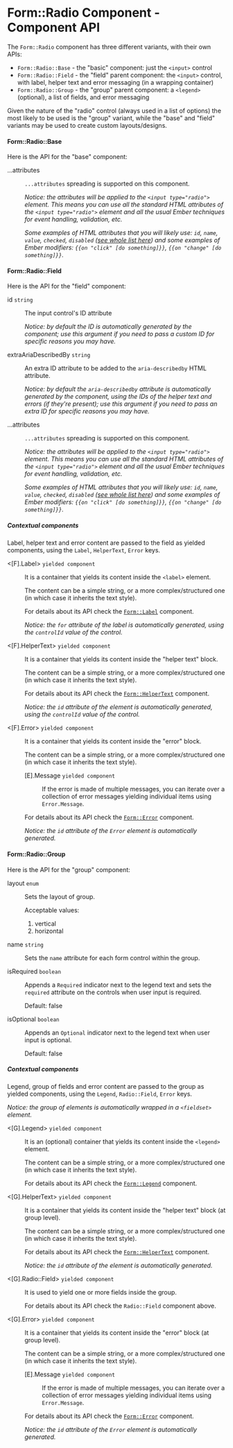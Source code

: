 # Form::Radio Component - Component API

The `Form::Radio` component has three different variants, with their own APIs:

*   `Form::Radio::Base` - the "basic" component: just the `<input>` control
*   `Form::Radio::Field` - the "field" parent component: the `<input>` control, with label, helper text and error messaging (in a wrapping container)
*   `Form::Radio::Group` - the "group" parent component: a `<legend>` (optional), a list of fields, and error messaging

Given the nature of the "radio" control (always used in a list of options) the most likely to be used is the "group" variant, while the "base" and "field" variants may be used to create custom layouts/designs.

#### Form::Radio::Base

Here is the API for the "base" component:

<dl class="dummy-component-props" aria-labelledby="component-api-form-radio-base"><dt>...attributes</dt><dd><p><code class="dummy-code">...attributes</code> spreading is supported on this component.</p><p><em>Notice: the attributes will be applied to the <code class="dummy-code">&lt;input type="radio"&gt;</code> element. This means you can use all the standard HTML attributes of the <code class="dummy-code">&lt;input type="radio"&gt;</code> element and all the usual Ember techniques for event handling, validation, etc.</em></p><p><em>Some examples of HTML attributes that you will likely use: <code class="dummy-code">id</code>, <code class="dummy-code">name</code>, <code class="dummy-code">value</code>, <code class="dummy-code">checked</code>, <code class="dummy-code">disabled</code> (<a href="https://developer.mozilla.org/en-US/docs/Web/HTML/Element/input#attributes" rel="noopener noreferrer">see whole list here</a>) and some examples of Ember modifiers: <code class="dummy-code">{{on "click" [do something]}}</code>, <code class="dummy-code">{{on "change" [do something]}}</code>.</em></p></dd></dl>

#### Form::Radio::Field

Here is the API for the "field" component:

<dl class="dummy-component-props" aria-labelledby="component-api-form-radio-field"><dt>id <code>string</code></dt><dd><p>The input control's ID attribute</p><p><em>Notice: by default the ID is automatically generated by the component; use this argument if you need to pass a custom ID for specific reasons you may have.</em></p></dd><dt>extraAriaDescribedBy <code>string</code></dt><dd><p>An extra ID attribute to be added to the <code class="dummy-code">aria-describedby</code> HTML attribute.</p><p><em>Notice: by default the <code class="dummy-code">aria-describedby</code> attribute is automatically generated by the component, using the IDs of the helper text and errors (if they're present); use this argument if you need to pass an extra ID for specific reasons you may have.</em></p></dd><dt>...attributes</dt><dd><p><code class="dummy-code">...attributes</code> spreading is supported on this component.</p><p><em>Notice: the attributes will be applied to the <code class="dummy-code">&lt;input type="radio"&gt;</code> element. This means you can use all the standard HTML attributes of the <code class="dummy-code">&lt;input type="radio"&gt;</code> element and all the usual Ember techniques for event handling, validation, etc.</em></p><p><em>Some examples of HTML attributes that you will likely use: <code class="dummy-code">id</code>, <code class="dummy-code">name</code>, <code class="dummy-code">value</code>, <code class="dummy-code">checked</code>, <code class="dummy-code">disabled</code> (<a href="https://developer.mozilla.org/en-US/docs/Web/HTML/Element/input#attributes" rel="noopener noreferrer">see whole list here</a>) and some examples of Ember modifiers: <code class="dummy-code">{{on "click" [do something]}}</code>, <code class="dummy-code">{{on "change" [do something]}}</code>.</em></p></dd></dl>

##### Contextual components

Label, helper text and error content are passed to the field as yielded components, using the `Label`, `HelperText`, `Error` keys.

<dl class="dummy-component-props" aria-labelledby="component-api-form-radio-field-contextual-components"><dt>&lt;[F].Label&gt; <code>yielded component</code></dt><dd><p>It is a container that yields its content inside the <code class="dummy-code">&lt;label&gt;</code> element.</p><p>The content can be a simple string, or a more complex/structured one (in which case it inherits the text style).</p><p>For details about its API check the <a href="/components/form/base-elements/01_overview/"><code class="dummy-code">Form::Label</code></a> component.</p><p><em>Notice: the <code class="dummy-code">for</code> attribute of the label is automatically generated, using the <code class="dummy-code">controlId</code> value of the control.</em></p></dd><dt>&lt;[F].HelperText&gt; <code>yielded component</code></dt><dd><p>It is a container that yields its content inside the "helper text" block.</p><p>The content can be a simple string, or a more complex/structured one (in which case it inherits the text style).</p><p>For details about its API check the <a href="/components/form/base-elements/01_overview/"><code class="dummy-code">Form::HelperText</code></a> component.</p><p><em>Notice: the <code class="dummy-code">id</code> attribute of the element is automatically generated, using the <code class="dummy-code">controlId</code> value of the control.</em></p></dd><dt>&lt;[F].Error&gt; <code>yielded component</code></dt><dd><p>It is a container that yields its content inside the "error" block.</p><p>The content can be a simple string, or a more complex/structured one (in which case it inherits the text style).</p><dl class="dummy-component-props"><dt>[E].Message <code>yielded component</code></dt><dd><p>If the error is made of multiple messages, you can iterate over a collection of error messages yielding individual items using <code class="dummy-code">Error.Message</code>.</p></dd></dl><p>For details about its API check the <a href="/components/form/base-elements/01_overview/"><code class="dummy-code">Form::Error</code></a> component.</p><p><em>Notice: the <code class="dummy-code">id</code> attribute of the <code class="dummy-code">Error</code> element is automatically generated.</em></p></dd></dl>

#### Form::Radio::Group

Here is the API for the "group" component:

<dl class="dummy-component-props" aria-labelledby="component-api-form-radio-group"><dt>layout <code>enum</code></dt><dd><p>Sets the layout of group.</p><p>Acceptable values:</p><ol><li class="default">vertical</li><li>horizontal</li></ol></dd><dt>name <code>string</code></dt><dd><p>Sets the <code class="dummy-code">name</code> attribute for each form control within the group.</p></dd><dt>isRequired <code>boolean</code></dt><dd><p>Appends a <code class="dummy-code">Required</code> indicator next to the legend text and sets the <code class="dummy-code">required</code> attribute on the controls when user input is required.</p><p>Default: <span class="default">false</span></p></dd><dt>isOptional <code>boolean</code></dt><dd><p>Appends an <code class="dummy-code">Optional</code> indicator next to the legend text when user input is optional.</p><p>Default: <span class="default">false</span></p></dd></dl>

##### Contextual components

Legend, group of fields and error content are passed to the group as yielded components, using the `Legend`, `Radio::Field`, `Error` keys.

_Notice: the group of elements is automatically wrapped in a `<fieldset>` element._

<dl class="dummy-component-props" aria-labelledby="component-api-form-radio-group-contextual-components"><dt>&lt;[G].Legend&gt; <code>yielded component</code></dt><dd><p>It is an (optional) container that yields its content inside the <code class="dummy-code">&lt;legend&gt;</code> element.</p><p>The content can be a simple string, or a more complex/structured one (in which case it inherits the text style).</p><p>For details about its API check the <a href="/components/form/base-elements/01_overview/"><code class="dummy-code">Form::Legend</code></a> component.</p></dd><dt>&lt;[G].HelperText&gt; <code>yielded component</code></dt><dd><p>It is a container that yields its content inside the "helper text" block (at group level).</p><p>The content can be a simple string, or a more complex/structured one (in which case it inherits the text style).</p><p>For details about its API check the <a href="/components/form/base-elements/01_overview/"><code class="dummy-code">Form::HelperText</code></a> component.</p><p><em>Notice: the <code class="dummy-code">id</code> attribute of the element is automatically generated.</em></p></dd><dt>&lt;[G].Radio::Field&gt; <code>yielded component</code></dt><dd><p>It is used to yield one or more fields inside the group.</p><p>For details about its API check the <code class="dummy-code">Radio::Field</code> component above.</p></dd><dt>&lt;[G].Error&gt; <code>yielded component</code></dt><dd><p>It is a container that yields its content inside the "error" block (at group level).</p><p>The content can be a simple string, or a more complex/structured one (in which case it inherits the text style).</p><dl class="dummy-component-props"><dt>[E].Message <code>yielded component</code></dt><dd><p>If the error is made of multiple messages, you can iterate over a collection of error messages yielding individual items using <code class="dummy-code">Error.Message</code>.</p></dd></dl><p>For details about its API check the <a href="/components/form/base-elements/01_overview/"><code class="dummy-code">Form::Error</code></a> component.</p><p><em>Notice: the <code class="dummy-code">id</code> attribute of the <code class="dummy-code">Error</code> element is automatically generated.</em></p></dd></dl>